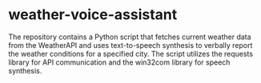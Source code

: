 # weather-voice-assistant
The repository contains a Python script that fetches current weather data from the WeatherAPI and uses text-to-speech synthesis to verbally report the weather conditions for a specified city. The script utilizes the requests library for API communication and the win32com library for speech synthesis.
